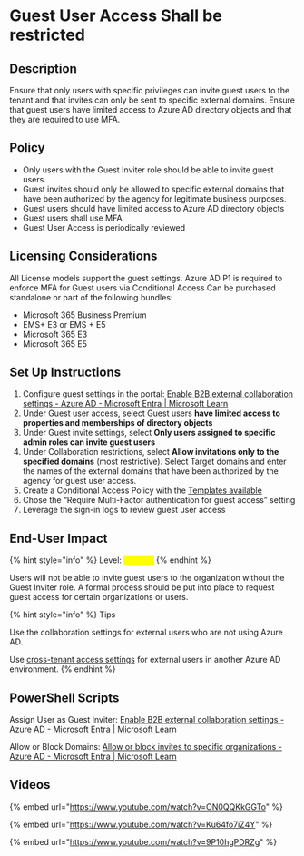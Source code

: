 # Guest User Access Shall be restricted

## Description

Ensure that only users with specific privileges can invite guest users to the tenant and that invites can only be sent to specific external domains. Ensure that guest users have limited access to Azure AD directory objects and that they are required to use MFA.

## Policy

* Only users with the Guest Inviter role should be able to invite guest users.
* Guest invites should only be allowed to specific external domains that have been authorized by the agency for legitimate business purposes.
* Guest users should have limited access to Azure AD directory objects
* Guest users shall use MFA
* Guest User Access is periodically reviewed

## Licensing Considerations

All License models support the guest settings. Azure AD P1 is required to enforce MFA for Guest users via Conditional Access Can be purchased standalone or part of the following bundles:

* Microsoft 365 Business Premium
* EMS+ E3 or EMS + E5
* Microsoft 365 E3
* Microsoft 365 E5

## Set Up Instructions

1. Configure guest settings in the portal: [Enable B2B external collaboration settings - Azure AD - Microsoft Entra | Microsoft Learn](https://learn.microsoft.com/en-us/azure/active-directory/external-identities/external-collaboration-settings-configure#configure-settings-in-the-portal)
2. Under Guest user access, select Guest users **have limited access to properties and memberships of directory objects**
3. Under Guest invite settings, select **Only users assigned to specific admin roles can invite guest users**
4. Under Collaboration restrictions, select **Allow invitations only to the specified domains** (most restrictive). Select Target domains and enter the names of the external domains that have been authorized by the agency for guest user access.
5. Create a Conditional Access Policy with the [Templates available](https://learn.microsoft.com/en-us/azure/active-directory/conditional-access/concept-conditional-access-policy-common#conditional-access-templates-preview)
6. Chose the “Require Multi-Factor authentication for guest access” setting
7. Leverage the sign-in logs to review guest user access

## End-User Impact

{% hint style="info" %}
Level: <mark style="color:yellow;">Medium</mark>
{% endhint %}

Users will not be able to invite guest users to the organization without the Guest Inviter role. A formal process should be put into place to request guest access for certain organizations or users.

{% hint style="info" %}
Tips

Use the collaboration settings for external users who are not using Azure AD.&#x20;

Use [cross-tenant access settings](https://learn.microsoft.com/en-us/azure/active-directory/external-identities/cross-tenant-access-settings-b2b-direct-connect) for external users in another Azure AD environment.
{% endhint %}

## PowerShell Scripts

Assign User as Guest Inviter: [Enable B2B external collaboration settings - Azure AD - Microsoft Entra | Microsoft Learn](https://learn.microsoft.com/en-us/azure/active-directory/external-identities/external-collaboration-settings-configure#assign-the-guest-inviter-role-to-a-user)

Allow or Block Domains: [Allow or block invites to specific organizations - Azure AD - Microsoft Entra | Microsoft Learn](https://learn.microsoft.com/en-us/azure/active-directory/external-identities/allow-deny-list#set-the-allow-or-blocklist-policy-using-powershell)

## Videos

{% embed url="https://www.youtube.com/watch?v=ON0QQKkGGTo" %}

{% embed url="https://www.youtube.com/watch?v=Ku64fo7iZ4Y" %}

{% embed url="https://www.youtube.com/watch?v=9P10hgPDRZg" %}
